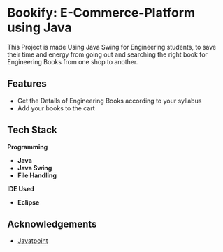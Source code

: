 
# **Bookify:** E-Commerce-Platform using Java 

This Project is made Using Java Swing for Engineering students, to save their time and energy from going out and searching the right book for Engineering Books from one shop to another.



## Features

- Get the Details of Engineering Books according to your syllabus
- Add your books to the cart 



## Tech Stack

**Programming**
- **Java**
- **Java Swing**
- **File Handling**


**IDE Used**
- **Eclipse** 


## Acknowledgements

 - [Javatpoint](https://www.javatpoint.com/)


